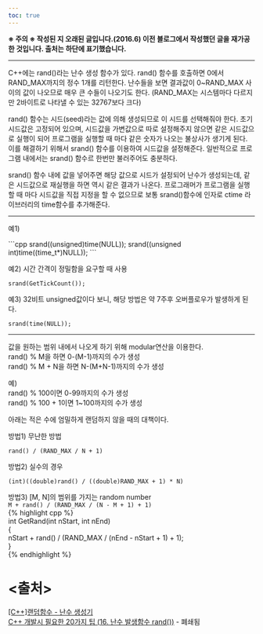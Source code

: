 ```yaml
---
toc: true
---
```


<p><strong>※ 주의 ※ 작성된 지 오래된 글입니다.(2016.6) 이전 블로그에서 작성했던 글을 재가공한 것입니다. 출처는 하단에 표기했습니다.</strong></p>
<hr>
<p>C++에는 rand()라는 난수 생성 함수가 있다. rand() 함수를 호출하면 0에서 RAND_MAX까지의 정수 1개를 리턴한다. 난수들을 보면 결과값이 0~RAND_MAX 사이의 값이 나오므로 매우 큰 수들이 나오기도 한다. (RAND_MAX는 시스템마다 다르지만 2바이트로 나타낼 수 있는 32767보다 크다)</p>
<p>rand() 함수는 시드(seed)라는 값에 의해 생성되므로 이 시드를 선택해줘야 한다. 초기 시드값은 고정되어 있으며, 시드값을 가변값으로 따로 설정해주지 않으면 같은 시드값으로 실행이 되어 프로그램을 실행할 때 마다 같은 숫자가 나오는 불상사가 생기게 된다. 이를 해결하기 위해서 srand() 함수를 이용하여 시드값을 설정해준다. 일반적으로 프로그램 내에서는 srand() 함수르 한번만 불러주어도 충분하다.</p>
<p>srand() 함수 내에 값을 넣어주면 해당 값으로 시드가 설정되어 난수가 생성되는데, 같은 시드값으로 재실행을 하면 역시 같은 결과가 나온다. 프로그래머가 프로그램을 실행할 때 마다 시드값을 직접 지정을 할 수 없으므로 보통 srand()함수에 인자로 ctime 라이브러리의 time함수를 추가해준다.</p>
<hr>
<p>예1)</p>
```cpp
srand((unsigned)time(NULL));
srand((unsigned int)time((time_t*)NULL));
```
<p>예2) 시간 간격이 정밀함을 요구할 때 사용</p>
<pre class=" language-c"><code class="prism  language-c"><span class="token function">srand</span><span class="token punctuation">(</span><span class="token function">GetTickCount</span><span class="token punctuation">(</span><span class="token punctuation">)</span><span class="token punctuation">)</span><span class="token punctuation">;</span>
</code></pre>
<p>예3) 32비트 unsigned값이다 보니, 해당 방법은 약 7주후 오버플로우가 발생하게 된다.</p>
<pre class=" language-cpp"><code class="prism  language-cpp"><span class="token function">srand</span><span class="token punctuation">(</span><span class="token function">time</span><span class="token punctuation">(</span><span class="token constant">NULL</span><span class="token punctuation">)</span><span class="token punctuation">)</span><span class="token punctuation">;</span>
</code></pre>
<hr>
<p>값을 원하는 범위 내에서 나오게 하기 위해 modular연산을 이용한다.<br>
rand() % M을 하면 0-(M-1)까지의 수가 생성<br>
rand() % M + N을 하면 N-(M+N-1)까지의 수가 생성</p>
<p>예)<br>
rand() % 100이면 0-99까지의 수가 생성<br>
rand() % 100 + 1이면 1~100까지의 수가 생성</p>
<p>아래는 적은 수에 엄밀하게 랜덤하지 않을 때의 대책이다.</p>
<p>방법1) 무난한 방법</p>
<pre class=" language-cpp"><code class="prism  language-cpp"><span class="token function">rand</span><span class="token punctuation">(</span><span class="token punctuation">)</span> <span class="token operator">/</span> <span class="token punctuation">(</span>RAND_MAX <span class="token operator">/</span> N <span class="token operator">+</span> <span class="token number">1</span><span class="token punctuation">)</span>
</code></pre>
<p>방법2) 실수의 경우</p>
<pre class=" language-cpp"><code class="prism  language-cpp"><span class="token punctuation">(</span><span class="token keyword">int</span><span class="token punctuation">)</span><span class="token punctuation">(</span><span class="token punctuation">(</span><span class="token keyword">double</span><span class="token punctuation">)</span><span class="token function">rand</span><span class="token punctuation">(</span><span class="token punctuation">)</span> <span class="token operator">/</span> <span class="token punctuation">(</span><span class="token punctuation">(</span><span class="token keyword">double</span><span class="token punctuation">)</span>RAND_MAX <span class="token operator">+</span> <span class="token number">1</span><span class="token punctuation">)</span> <span class="token operator">*</span> N<span class="token punctuation">)</span>
</code></pre>
<p>방법3) [M, N]의 범위를 가지는 random number<br>
<code>M + rand() / (RAND_MAX / (N - M + 1) + 1)</code><br>
{% highlight cpp %}<br>
int GetRand(int nStart, int nEnd)<br>
{<br>
nStart + rand() / (RAND_MAX / (nEnd - nStart + 1) + 1);<br>
}<br>
{% endhighlight %}</p>
<h1 id="출처">&lt;출처&gt;</h1>
<p><a href="http://arer.tistory.com/10">[C++]랜덤함수 - 난수 생성기</a><br>
<a href="http://yowon009.tistory.com/305">C++ 개발시 필요한 20가지 팁 (16. 난수 발생함수 rand())</a>  - 폐쇄됨</p>

